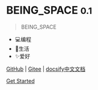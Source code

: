 <!-- _coverpage.md -->

![]()

# BEING_SPACE <small>0.1</small>

> BEING_SPACE

* 💻编程
* 💖生活
* ✨爱好

[GitHub](https://github.com/baiyangBe) | [Gitee](https://gitee.com/BouHua233) | [docsify中文文档](https://jingping-ye.github.io/docsify-docs-zh/#/?id=docsify-中文文档-10)

[Get Started](README.md)



